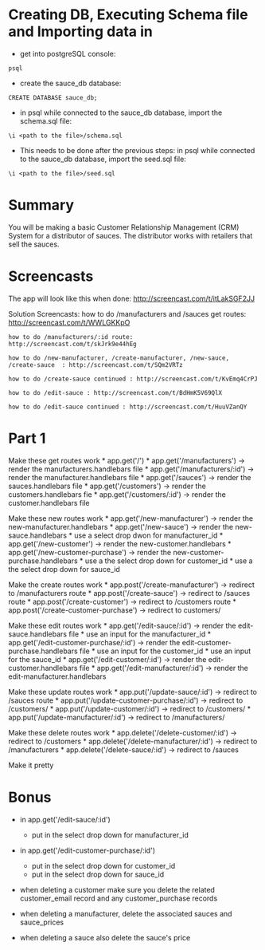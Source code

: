 # Creating DB, Executing Schema file and Importing data in

* get into postgreSQL console:

```psql ```

* create the sauce_db database:

```CREATE DATABASE sauce_db;```

* in psql while connected to the sauce_db database, import the schema.sql file:

```
\i <path to the file>/schema.sql
```

* This needs to be done after the previous steps: in psql while connected to the sauce_db database, import the seed.sql file:

```
\i <path to the file>/seed.sql
```

# Summary

You will be making a basic Customer Relationship Management (CRM) System for a distributor of sauces. The distributor works with retailers that sell the sauces.

# Screencasts

The app will look like this when done: http://screencast.com/t/itLakSGF2JJ 

Solution Screencasts:
	how to do /manufacturers and /sauces get routes: http://screencast.com/t/WWLGKKpO

	how to do /manufacturers/:id route: http://screencast.com/t/skJrk9e44hEg

	how to do /new-manufacturer, /create-manufacturer, /new-sauce, /create-sauce  : http://screencast.com/t/SQm2VRTz

	how to do /create-sauce continued : http://screencast.com/t/KvEmq4CrPJ

	how to do /edit-sauce : http://screencast.com/t/BdHmK5V69QlX

	how to do /edit-sauce continued : http://screencast.com/t/HuuVZanQY

# Part 1

Make these get routes work
	* app.get('/')
	* app.get('/manufacturers') -> render the manufacturers.handlebars file
	* app.get('/manufacturers/:id') -> render the manufacturer.handlebars file
	* app.get('/sauces') -> render the sauces.handlebars file
	* app.get('/customers') -> render the customers.handlebars fie
	* app.get('/customers/:id') -> render the customer.handlebars file

Make these new routes work
	* app.get('/new-manufacturer') -> render the new-manufacturer.handlebars
	* app.get('/new-sauce') -> render the new-sauce.handlebars
		* use a select drop dwon for manufacturer_id
	* app.get('/new-customer')  -> render the new-customer.handlebars
	* app.get('/new-customer-purchase')  -> render the new-customer-purchase.handlebars
		* use a the select drop down for customer_id
		* use a the select drop down for sauce_id

Make the create routes work
	* app.post('/create-manufacturer')  -> redirect to /manufacturers route
	* app.post('/create-sauce') -> redirect to /sauces route
	* app.post('/create-customer') -> redirect to /customers route
	* app.post('/create-customer-purchase') -> redirect to customers/<the id of the customer that made that purchase>

Make these edit routes work
	* app.get('/edit-sauce/:id') -> render the edit-sauce.handlebars file
		* use an input for the manufacturer_id 
	* app.get('/edit-customer-purchase/:id') -> render the edit-customer-purchase.handlebars file
		* use an input for the customer_id
		* use an input for the sauce_id
	* app.get('/edit-customer/:id') -> render the edit-customer.handlebars file
	* app.get('/edit-manufacturer/:id') -> render the edit-manufacturer.handlebars


Make these update routes work
	* app.put('/update-sauce/:id')  -> redirect to /sauces route
	* app.put('/update-customer-purchase/:id') -> redirect to /customers/<the id of the customer that made that purchase>
	* app.put('/update-customer/:id') -> redirect to /customers/<the id of the customer that made that purchase>
	* app.put('/update-manufacturer/:id') -> redirect to /manufacturers/<the id of the manufacturer that was just updated>

Make these delete routes work
	* app.delete('/delete-customer/:id') -> redirect to /customers
	* app.delete('/delete-manufacturer/:id') -> redirect to /manufacturers
	* app.delete('/delete-sauce/:id') -> redirect to /sauces


Make it pretty

# Bonus


* in app.get('/edit-sauce/:id')
	* put in the select drop down for manufacturer_id

* in app.get('/edit-customer-purchase/:id')
	* put in the select drop down for customer_id
	* put in the select drop down for sauce_id

* when deleting a customer make sure you delete the related customer_email record and any customer_purchase records

* when deleting a manufacturer, delete the associated sauces and sauce_prices

* when deleting a sauce also delete the sauce's price

